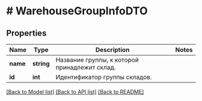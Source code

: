 # # WarehouseGroupInfoDTO

## Properties

Name | Type | Description | Notes
------------ | ------------- | ------------- | -------------
**name** | **string** | Название группы, к которой принадлежит склад. |
**id** | **int** | Идентификатор группы складов. |

[[Back to Model list]](../../README.md#models) [[Back to API list]](../../README.md#endpoints) [[Back to README]](../../README.md)
